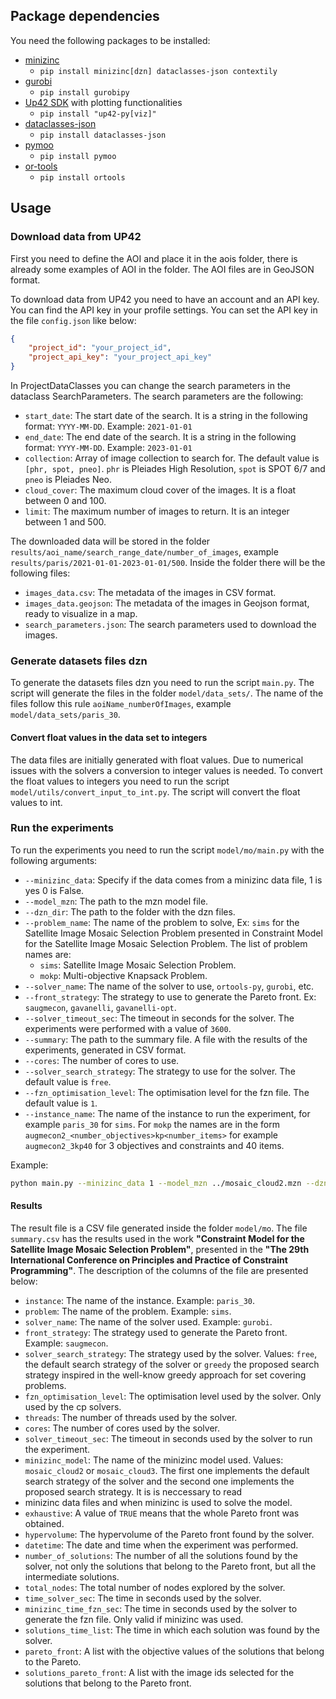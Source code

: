## Package dependencies
You need the following packages to be installed:

* [minizinc](https://www.minizinc.org/)
  * `pip install minizinc[dzn] dataclasses-json contextily`
* [gurobi](https://www.gurobi.com/)
  * `pip install gurobipy`
* [Up42 SDK](https://sdk.up42.com/installation/) with plotting functionalities
  * `pip install "up42-py[viz]"`
* [dataclasses-json](https://pypi.org/project/dataclasses-json/)
  * `pip install dataclasses-json`
* [pymoo](https://pymoo.org/)
  * `pip install pymoo`
* [or-tools](https://developers.google.com/optimization/install/python)
  * `pip install ortools`

## Usage

### Download data from UP42
First you need to define the AOI and place it in the aois folder, there is already some examples of AOI in the folder. The AOI files are in GeoJSON format.

To download data from UP42 you need to have an account and an API key. You can find the API key in your profile settings. You can set the API key in the file `config.json` like below:
```json
{
    "project_id": "your_project_id",
    "project_api_key": "your_project_api_key"
}
```
In ProjectDataClasses you can change the search parameters in the dataclass SearchParameters. The search parameters are the following:
* `start_date`: The start date of the search. It is a string in the following format: `YYYY-MM-DD`. Example: `2021-01-01` 
* `end_date`: The end date of the search. It is a string in the following format: `YYYY-MM-DD`. Example: `2023-01-01`
* `collection`: Array of image collection to search for. The default value is `[phr, spot, pneo]`. `phr` is Pleiades High Resolution, `spot` is SPOT 6/7 and `pneo` is Pleiades Neo.
* `cloud_cover`: The maximum cloud cover of the images. It is a float between 0 and 100.
* `limit`: The maximum number of images to return. It is an integer between 1 and 500.

The downloaded data will be stored in the folder `results/aoi_name/search_range_date/number_of_images`, example `results/paris/2021-01-01-2023-01-01/500`.
Inside the folder there will be the following files:
* `images_data.csv`: The metadata of the images in CSV format.
* `images_data.geojson`: The metadata of the images in Geojson format, ready to visualize in a map.
* `search_parameters.json`: The search parameters used to download the images.

### Generate datasets files dzn

To generate the datasets files dzn you need to run the script `main.py`. The script will generate the files in the 
folder `model/data_sets/`. The name of the files follow this rule `aoiName_numberOfImages`, 
example `model/data_sets/paris_30`. 

#### Convert float values in the data set to integers

The data files are initially generated with float values. Due to numerical issues with the solvers a 
conversion to integer values is needed. To convert the float values to integers you need to run the script
`model/utils/convert_input_to_int.py`. The script will convert the float values to int.

### Run the experiments

To run the experiments you need to run the script `model/mo/main.py` with the following arguments:
* `--minizinc_data`: Specify if the data comes from a minizinc data file, 1 is yes 0 is False.
* `--model_mzn`: The path to the mzn model file.
* `--dzn_dir`: The path to the folder with the dzn files.
* `--problem_name`: The name of the problem to solve, Ex: `sims` for the Satellite Image Mosaic Selection Problem 
presented in Constraint Model for the Satellite Image Mosaic Selection Problem. The list of problem names are:
  * `sims`: Satellite Image Mosaic Selection Problem.
  * `mokp`: Multi-objective Knapsack Problem.
* `--solver_name`: The name of the solver to use, `ortools-py`, `gurobi`, etc.
* `--front_strategy`: The strategy to use to generate the Pareto front. Ex: `saugmecon`, `gavanelli`, `gavanelli-opt`.
* `--solver_timeout_sec`: The timeout in seconds for the solver. The experiments were performed with a value of `3600`.
* `--summary`: The path to the summary file. A file with the results of the experiments, generated in CSV format.
* `--cores`: The number of cores to use.
* `--solver_search_strategy`: The strategy to use for the solver. The default value is `free`.
* `--fzn_optimisation_level`: The optimisation level for the fzn file. The default value is `1`.
* `--instance_name`: The name of the instance to run the experiment, for example `paris_30` for `sims`. For `mokp` 
the names are in the form `augmecon2_<number_objectives>kp<number_items>` for example `augmecon2_3kp40` for 3 
objectives and constraints and 40 items. 

Example:
```bash
python main.py --minizinc_data 1 --model_mzn ../mosaic_cloud2.mzn --dzn_dir ../data_sets/ --problem_name sims --solver_name gurobi --front_strategy saugmecon --solver_timeout_sec 3600 --summary ../summary_test_sims_2_cost_cloud.csv --cores 6 --solver_search_strategy free --fzn_optimisation_level 1 --instance_name paris_30
```

#### Results
The result file is a CSV file generated inside the folder `model/mo`. The file `summary.csv` has the results used in the 
work **"Constraint Model for the Satellite Image Mosaic Selection Problem"**, presented in the **"The 29th International 
Conference on Principles and Practice of Constraint Programming"**. The description of the columns of the file are 
presented below:
* `instance`: The name of the instance. Example: `paris_30`.
* `problem`: The name of the problem. Example: `sims`.
* `solver_name`: The name of the solver used. Example: `gurobi`.
* `front_strategy`: The strategy used to generate the Pareto front. Example: `saugmecon`.
* `solver_search_strategy`: The strategy used by the solver. Values: `free`, the default search strategy of the solver or 
`greedy` the proposed search strategy inspired in the well-know greedy approach for set covering problems.
* `fzn_optimisation_level`: The optimisation level used by the solver. Only used by the cp solvers.
* `threads`: The number of threads used by the solver.
* `cores`: The number of cores used by the solver.
* `solver_timeout_sec`: The timeout in seconds used by the solver to run the experiment.
* `minizinc_model`: The name of the minizinc model used. Values: `mosaic_cloud2` or `mosaic_cloud3`. The first one implements the
default search strategy of the solver and the second one implements the proposed search strategy. It is is neccessary to read
* minizinc data files and when minizinc is used to solve the model.
* `exhaustive`: A value of `TRUE` means that the whole Pareto front was obtained.
* `hypervolume`: The hypervolume of the Pareto front found by the solver.
* `datetime`: The date and time when the experiment was performed.
* `number_of_solutions`: The number of all the solutions found by the solver, not only the solutions that belong to the Pareto
front, but all the intermediate solutions.
* `total_nodes`: The total number of nodes explored by the solver.
* `time_solver_sec`: The time in seconds used by the solver.
* `minizinc_time_fzn_sec`: The time in seconds used by the solver to generate the fzn file. Only valid if minizinc was used.
* `solutions_time_list`: The time in which each solution was found by the solver.
* `pareto_front`: A list with the objective values of the solutions that belong to the Pareto.
* `solutions_pareto_front`: A list with the image ids selected for the solutions that belong to the Pareto front.








